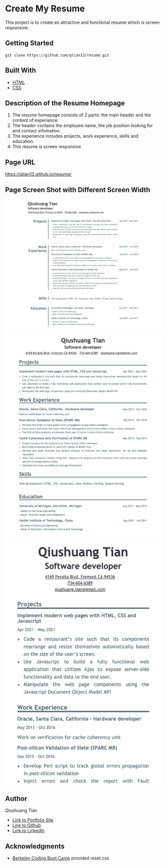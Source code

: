 # Create My Resume
This project is to create an attractive and functional resume which is screen responsive.

## Getting Started
```console
git clone https://github.com/qtian13/resume.git
```

## Built With

* [HTML](https://developer.mozilla.org/en-US/docs/Web/HTML)
* [CSS](https://developer.mozilla.org/en-US/docs/Web/CSS)

## Description of the Resume Homepage
1. The resume homepage consists of 2 parts:  the main header and the content of experience.
1. The header contains the employee name, the job position looking for and contact infomation.  
1. The experience includes projects, work experience, skills and education.
1. This resume is screen responsive

## Page URL
https://qtian13.github.io/resume/

## Page Screen Shot with Different Screen Width
![large screen](assets/images/desktop_screen.png)
![medium screen](assets/images/tablet_screen.png)
![small screen](assets/images/mobile_screen.png)


## Author
Qiushuang Tian
- [Link to Portfolio Site](https://qtian13.github.io/)
- [Link to Github](https://github.com/qtian13)
- [Link to LinkedIn](https://www.linkedin.com/in/qiushuang-tian-a9754248/)

## Acknowledgments
- [Berkeley Coding Boot Camp](https://bootcamp.berkeley.edu/coding/) provided reset.css





